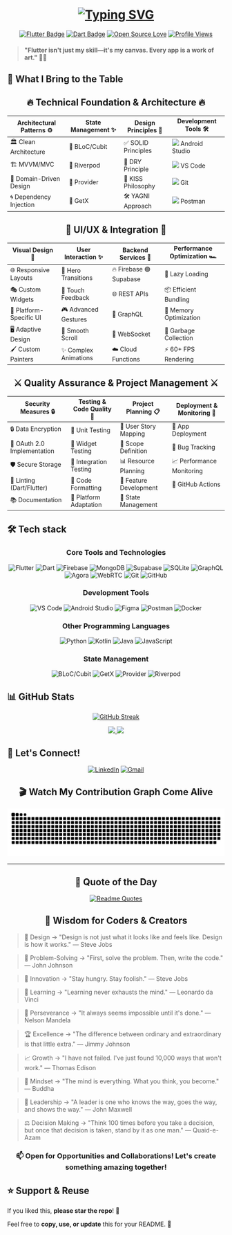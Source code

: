 <div align="center">

# [![Typing SVG](https://readme-typing-svg.demolab.com?font=Fira+Code&weight=600&size=30&duration=3000&pause=1000&color=00E2FF&random=false&width=600&lines=Hello+%F0%9F%91%8B+I'm+Flutter+Developer;Crafting+Beautiful+Mobile+Apps;Building+Digital+Experiences)](https://git.io/typing-svg)

[![Flutter Badge](https://img.shields.io/badge/Flutter-Expert-02569B?style=for-the-badge&logo=flutter&logoColor=white&labelColor=082032)](https://flutter.dev)
[![Dart Badge](https://img.shields.io/badge/Dart-Wizard-0175C2?style=for-the-badge&logo=dart&logoColor=white&labelColor=082032)](https://dart.dev)
[![Open Source Love](https://img.shields.io/badge/Open%20Source-%E2%9D%A4-red?style=for-the-badge&labelColor=082032)](https://github.com/suhailthakrani)
[![Profile Views](https://komarev.com/ghpvc/?username=suhailthakrani&style=for-the-badge&color=blueviolet&labelColor=082032)](https://github.com/suhailthakrani)

</div>

> #### "Flutter isn't just my skill—it's my canvas. Every app is a work of art." 🎨🚀


## 💫 What I Bring to the Table 

<div align="center">

## 🔥 Technical Foundation & Architecture 🔥
| Architectural Patterns ⚙️    | State Management ✨        | Design Principles 🧠     | Development Tools 🛠️     |
|------------------------------|--------------------------|-------------------------|--------------------------|
| 🏛️ Clean Architecture        | 🧊 BLoC/Cubit            | ✅ SOLID Principles     | <img src="https://img.icons8.com/color/48/android-studio--v3.png" width="24"/> Android Studio |
| 🏗️ MVVM/MVC                  | 🌊 Riverpod              | 🎯 DRY Principle        | <img src="https://img.icons8.com/color/48/visual-studio-code-2019.png" width="24"/> VS Code |
| 🚀 Domain-Driven Design      | 🧩 Provider              | 🔄 KISS Philosophy      | <img src="https://img.icons8.com/color/48/git.png" width="24"/> Git |
| 🌀 Dependency Injection      | 🧭 GetX                  | 🛠️ YAGNI Approach       | <img src="https://img.icons8.com/external-tal-revivo-color-tal-revivo/48/external-postman-is-the-only-complete-api-development-environment-logo-color-tal-revivo.png" width="24"/> Postman |

## 💎 UI/UX & Integration 💎
| Visual Design 🎨            | User Interaction ✨        | Backend Services 📡      | Performance Optimization 🏎️ |
|------------------------------|--------------------------|-------------------------|--------------------------|
| 🌐 Responsive Layouts        | 🔀 Hero Transitions      | 🔥 Firebase 🟢 Supabase | 🚀 Lazy Loading           |
| 🎭 Custom Widgets            | 📲 Touch Feedback        | 🌐 REST APIs            | 📦 Efficient Bundling     |
| 📱 Platform-Specific UI      | 🎮 Advanced Gestures     | 🧩 GraphQL              | 🧠 Memory Optimization    |
| 🖥️ Adaptive Design          | 🔄 Smooth Scroll         | 📡 WebSocket            | 🧹 Garbage Collection     |
| 🖌️ Custom Painters          | ✨ Complex Animations    | ☁️ Cloud Functions      | ⚡ 60+ FPS Rendering      |

## ⚔️ Quality Assurance & Project Management ⚔️
| Security Measures 🔒         | Testing & Code Quality 🧪 | Project Planning 📋     | Deployment & Monitoring 🚀 |
|------------------------------|--------------------------|-------------------------|---------------------------|
| 🔒 Data Encryption           | 🧪 Unit Testing          | 📝 User Story Mapping   | 🚀 App Deployment         |
| 🔑 OAuth 2.0 Implementation  | 🧩 Widget Testing        | 🎯 Scope Definition     | 🐛 Bug Tracking           |
| 🛡️ Secure Storage           | 🚦 Integration Testing   | 📊 Resource Planning    | 📈 Performance Monitoring |
| 🧹 Linting (Dart/Flutter)    | 📐 Code Formatting       | 🧩 Feature Development  | 🚀 GitHub Actions         |
| 📚 Documentation             | 📱 Platform Adaptation   | 🔄 State Management     |                           |
</div>

## 🛠️ Tech stack

<div align="center">

### Core Tools and Technologies
![Flutter](https://img.shields.io/badge/Flutter-%2302569B.svg?style=for-the-badge&logo=Flutter&logoColor=white)
![Dart](https://img.shields.io/badge/Dart-%230175C2.svg?style=for-the-badge&logo=Dart&logoColor=white)
![Firebase](https://img.shields.io/badge/Firebase-%23039BE5.svg?style=for-the-badge&logo=Firebase&logoColor=white)
![MongoDB](https://img.shields.io/badge/MongoDB-%23008139.svg?style=for-the-badge&logo=MongoDB&logoColor=white)
![Supabase](https://img.shields.io/badge/Supabase-%2300C7B7.svg?style=for-the-badge&logo=Supabase&logoColor=white)
![SQLite](https://img.shields.io/badge/SQLite-%2307405E.svg?style=for-the-badge&logo=SQLite&logoColor=white)
![GraphQL](https://img.shields.io/badge/GraphQL-%23E10098.svg?style=for-the-badge&logo=GraphQL&logoColor=white)
![Agora](https://img.shields.io/badge/Agora-%232A9D8E.svg?style=for-the-badge&logo=Agora&logoColor=white)
![WebRTC](https://img.shields.io/badge/WebRTC-%23006A5D.svg?style=for-the-badge&logo=WebRTC&logoColor=white)
![Git](https://img.shields.io/badge/Git-%23F1502F.svg?style=for-the-badge&logo=git&logoColor=white)
![GitHub](https://img.shields.io/badge/GitHub-%23121011.svg?style=for-the-badge&logo=github&logoColor=white)

### Development Tools
![VS Code](https://img.shields.io/badge/VS%20Code-%23007ACC.svg?style=for-the-badge&logo=visual-studio-code&logoColor=white)
![Android Studio](https://img.shields.io/badge/Android%20Studio-%233DDC84.svg?style=for-the-badge&logo=android-studio&logoColor=white)
![Figma](https://img.shields.io/badge/Figma-%23F24E1E.svg?style=for-the-badge&logo=figma&logoColor=white)
![Postman](https://img.shields.io/badge/Postman-%23FF6C37.svg?style=for-the-badge&logo=postman&logoColor=white)
![Docker](https://img.shields.io/badge/Docker-%232496ED.svg?style=for-the-badge&logo=docker&logoColor=white)

### Other Programming Languages
![Python](https://img.shields.io/badge/Python-%233776AB.svg?style=for-the-badge&logo=python&logoColor=white)
![Kotlin](https://img.shields.io/badge/Kotlin-%230095D5.svg?style=for-the-badge&logo=kotlin&logoColor=white)
![Java](https://img.shields.io/badge/Java-%23F8981D.svg?style=for-the-badge&logo=java&logoColor=white)
![JavaScript](https://img.shields.io/badge/JavaScript-%23F7DF1E.svg?style=for-the-badge&logo=javascript&logoColor=black)

### State Management
![BLoC/Cubit](https://img.shields.io/badge/Bloc-Pattern-FF5722?style=for-the-badge&logo=flutter&logoColor=white)
![GetX](https://img.shields.io/badge/GetX-Framework-9C27B0?style=for-the-badge&logo=flutter&logoColor=white)
![Provider](https://img.shields.io/badge/Provider-State-00C853?style=for-the-badge&logo=flutter&logoColor=white)
![Riverpod](https://img.shields.io/badge/Riverpod-Next_Gen-0288D1?style=for-the-badge&logo=flutter&logoColor=white)

</div>

## 📊 GitHub Stats

<div align="center">

[![GitHub Streak](https://github-readme-streak-stats.herokuapp.com/?user=suhailthakrani&theme=tokyonight&hide_border=true&background=0D1117&stroke=00E2FF&ring=00E2FF&fire=FF6B6B&currStreakNum=00E2FF&sideNums=00E2FF&currStreakLabel=00E2FF&sideLabels=00E2FF&dates=4C5462)](https://github.com/suhailthakrani)

<a href="https://github.com/suhailthakrani/github-readme-stats">
  <img height="180em" src="https://github-readme-stats.vercel.app/api?username=suhailthakrani&show_icons=true&theme=tokyonight&hide_border=true&bg_color=0D1117&title_color=00E2FF&icon_color=00E2FF" />
  <img height="180em" src="https://github-readme-stats.vercel.app/api/top-langs/?username=suhailthakrani&layout=compact&theme=tokyonight&hide_border=true&bg_color=0D1117&title_color=00E2FF&langs_count=6" />
</a>

</div>

## 🤝 Let's Connect!

<div align="center">

[![LinkedIn](https://img.shields.io/badge/LinkedIn-%230077B5.svg?style=for-the-badge&logo=linkedin&logoColor=white)](https://www.linkedin.com/in/suhailthakrani/)
[![Gmail](https://img.shields.io/badge/Email-%23D14836.svg?style=for-the-badge&logo=gmail&logoColor=white)](mailto:suhailthakrani12@gmail.com)

</div>

<div align="center">

## 🎬 Watch My Contribution Graph Come Alive

![Snake animation](https://raw.githubusercontent.com/suhailthakrani/suhailthakrani/b5a0c10c1d2945157dc33e6f8d11cc55b23f167e/github-contribution-grid-snake.svg)

</div>

---

<div align="center">

## 💭 Quote of the Day

[![Readme Quotes](https://quotes-github-readme.vercel.app/api?type=horizontal&theme=dark)](https://github.com/suhailthakrani)

</div>


<div align="center">

## 📜 Wisdom for Coders & Creators

</div>


<div>

> 📐 Design → "Design is not just what it looks like and feels like. Design is how it works." — Steve Jobs

> 🧩 Problem-Solving → "First, solve the problem. Then, write the code." — John Johnson

> 🚀 Innovation → "Stay hungry. Stay foolish." — Steve Jobs

> 📖 Learning → "Learning never exhausts the mind." — Leonardo da Vinci

> 💪 Perseverance → "It always seems impossible until it's done." — Nelson Mandela

> 🏆 Excellence → "The difference between ordinary and extraordinary is that little extra." — Jimmy Johnson

> 📈 Growth → "I have not failed. I've just found 10,000 ways that won't work." — Thomas Edison

> 🧠 Mindset → "The mind is everything. What you think, you become." — Buddha

> 👑 Leadership → "A leader is one who knows the way, goes the way, and shows the way." — John Maxwell

> ⚖️ Decision Making → "Think 100 times before you take a decision, but once that decision is taken, stand by it as one man." — Quaid-e-Azam

</div>



<div align="center">

### 📫 Open for Opportunities and Collaborations! Let's create something amazing together!

</div>


## ⭐ Support & Reuse

If you liked this, **please star the repo**! 🌟  

Feel free to **copy, use, or update** this for your README. 🚀  
